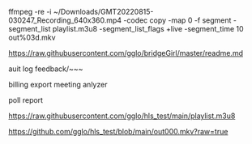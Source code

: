ffmpeg -re -i ~/Downloads/GMT20220815-030247_Recording_640x360.mp4 -codec copy -map 0 -f segment -segment_list playlist.m3u8 -segment_list_flags +live -segment_time 10 out%03d.mkv



https://raw.githubusercontent.com/gglo/bridgeGirl/master/readme.md



auit log
feedback/~~~

billing export
meeting anlyzer

poll report



https://raw.githubusercontent.com/gglo/hls_test/main/playlist.m3u8


https://github.com/gglo/hls_test/blob/main/out000.mkv?raw=true